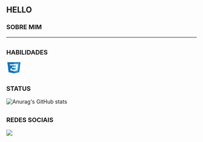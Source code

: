 ## HELLO

### SOBRE MIM

-----

##

### HABILIDADES

<div
style="diplay: inline_block"
>
  <img align="center" height="30" width="40" src="https://github.com/devicons/devicon/blob/master/icons/css3/css3-original.svg">
</div>

##

### STATUS

![Anurag's GitHub stats](https://github-readme-stats.vercel.app/api?username=abnerferreiradesousa&show_icons=true&theme=dark)

## 

### REDES SOCIAIS

<div>
  <a href="" target="_blank">
    <img src="https://img.shields.io/badge/-Instagram-%23E4405F?style=for-the-badge&logo=instagram&logoColor=white">
  </a>
</div>
